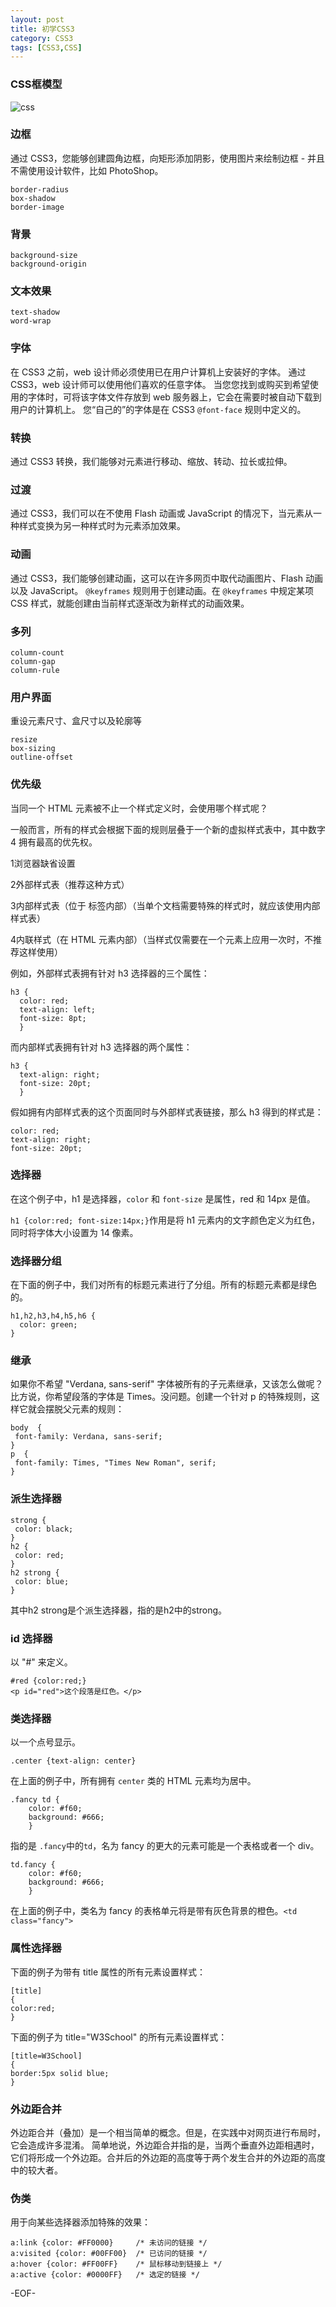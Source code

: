 ```yaml
---
layout: post
title: 初学CSS3
category: CSS3
tags: [CSS3,CSS]
---
```


### CSS框模型

![css](http://images.cnblogs.com/cnblogs_com/ericgisser/0G501FF-3.png "css")

### 边框

通过 CSS3，您能够创建圆角边框，向矩形添加阴影，使用图片来绘制边框 - 并且不需使用设计软件，比如 PhotoShop。

    border-radius
    box-shadow
    border-image

### 背景

    background-size
    background-origin

### 文本效果

    text-shadow
    word-wrap

### 字体

在 CSS3 之前，web 设计师必须使用已在用户计算机上安装好的字体。
通过 CSS3，web 设计师可以使用他们喜欢的任意字体。
当您您找到或购买到希望使用的字体时，可将该字体文件存放到 web 服务器上，它会在需要时被自动下载到用户的计算机上。
您“自己的”的字体是在 CSS3 `@font-face` 规则中定义的。

### 转换

通过 CSS3 转换，我们能够对元素进行移动、缩放、转动、拉长或拉伸。

### 过渡

通过 CSS3，我们可以在不使用 Flash 动画或 JavaScript 的情况下，当元素从一种样式变换为另一种样式时为元素添加效果。

### 动画

通过 CSS3，我们能够创建动画，这可以在许多网页中取代动画图片、Flash 动画以及 JavaScript。
`@keyframes` 规则用于创建动画。在 `@keyframes` 中规定某项 CSS 样式，就能创建由当前样式逐渐改为新样式的动画效果。

### 多列

    column-count
    column-gap
    column-rule

### 用户界面

重设元素尺寸、盒尺寸以及轮廓等

    resize
    box-sizing
    outline-offset

### 优先级

当同一个 HTML 元素被不止一个样式定义时，会使用哪个样式呢？

一般而言，所有的样式会根据下面的规则层叠于一个新的虚拟样式表中，其中数字 4 拥有最高的优先权。

1浏览器缺省设置

2外部样式表（推荐这种方式）

3内部样式表（位于 <head> 标签内部）（当单个文档需要特殊的样式时，就应该使用内部样式表）

4内联样式（在 HTML 元素内部）（当样式仅需要在一个元素上应用一次时，不推荐这样使用）

例如，外部样式表拥有针对 h3 选择器的三个属性：

    h3 {
      color: red;
      text-align: left;
      font-size: 8pt;
      }

而内部样式表拥有针对 h3 选择器的两个属性：

    h3 {
      text-align: right; 
      font-size: 20pt;
      }

假如拥有内部样式表的这个页面同时与外部样式表链接，那么 h3 得到的样式是：

    color: red; 
    text-align: right; 
    font-size: 20pt;

### 选择器

在这个例子中，h1 是选择器，`color` 和 `font-size` 是属性，red 和 14px 是值。

`h1 {color:red; font-size:14px;}`作用是将 h1 元素内的文字颜色定义为红色，同时将字体大小设置为 14 像素。

### 选择器分组

在下面的例子中，我们对所有的标题元素进行了分组。所有的标题元素都是绿色的。

    h1,h2,h3,h4,h5,h6 {
      color: green;
    }

### 继承

如果你不希望 "Verdana, sans-serif" 字体被所有的子元素继承，又该怎么做呢？比方说，你希望段落的字体是 Times。没问题。创建一个针对 p 的特殊规则，这样它就会摆脱父元素的规则：

    body  {
     font-family: Verdana, sans-serif;
    }
    p  {
     font-family: Times, "Times New Roman", serif;
    }

### 派生选择器

    strong {
     color: black;
    }
    h2 {
     color: red;
    }
    h2 strong {
     color: blue;
    }
    
其中h2 strong是个派生选择器，指的是h2中的strong。

### id 选择器

以 "#" 来定义。

    #red {color:red;}
    <p id="red">这个段落是红色。</p>

### 类选择器

以一个点号显示。

    .center {text-align: center}
    
在上面的例子中，所有拥有 `center` 类的 HTML 元素均为居中。

    .fancy td {
    	color: #f60;
    	background: #666;
    	}
    	
指的是 `.fancy`中的`td`，名为 fancy 的更大的元素可能是一个表格或者一个 div。

    td.fancy {
    	color: #f60;
    	background: #666;
    	}
    	
在上面的例子中，类名为 fancy 的表格单元将是带有灰色背景的橙色。`<td class="fancy">`

### 属性选择器

下面的例子为带有 title 属性的所有元素设置样式：

    [title]
    {
    color:red;
    }

下面的例子为 title="W3School" 的所有元素设置样式：

    [title=W3School]
    {
    border:5px solid blue;
    }

### 外边距合并

外边距合并（叠加）是一个相当简单的概念。但是，在实践中对网页进行布局时，它会造成许多混淆。
简单地说，外边距合并指的是，当两个垂直外边距相遇时，它们将形成一个外边距。合并后的外边距的高度等于两个发生合并的外边距的高度中的较大者。

### 伪类

用于向某些选择器添加特殊的效果：

    a:link {color: #FF0000}		/* 未访问的链接 */
    a:visited {color: #00FF00}	/* 已访问的链接 */
    a:hover {color: #FF00FF}	/* 鼠标移动到链接上 */
    a:active {color: #0000FF}	/* 选定的链接 */
    
-EOF-
